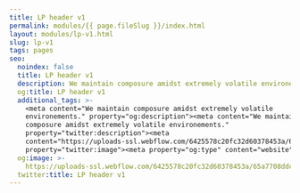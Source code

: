 ```yaml
---
title: LP header v1
permalink: modules/{{ page.fileSlug }}/index.html
layout: modules/lp-v1.html
slug: lp-v1
tags: pages
seo:
  noindex: false
  title: LP header v1
  description: We maintain composure amidst extremely volatile environements.
  og:title: LP header v1
  additional_tags: >-
    <meta content="We maintain composure amidst extremely volatile
    environements." property="og:description"><meta content="We maintain
    composure amidst extremely volatile environements."
    property="twitter:description"><meta
    content="https://uploads-ssl.webflow.com/6425578c20fc32d60378453a/65a7708ddc955d33b7e6587f_opengraph.jpg"
    property="twitter:image"><meta property="og:type" content="website">
  og:image: >-
    https://uploads-ssl.webflow.com/6425578c20fc32d60378453a/65a7708ddc955d33b7e6587f_opengraph.jpg
  twitter:title: LP header v1
---
```




